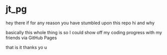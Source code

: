 # jt_pg
hey there
if for any reason you have stumbled upon this repo
hi
and
why

basically this whole thing is so I could show off my coding progress with my friends via GitHub Pages

that is  it
thanks yo u
